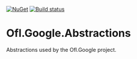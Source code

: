 [![NuGet](https://img.shields.io/nuget/v/Ofl.Google.Abstractions.svg)](https://www.nuget.org/packages/Ofl.Google.Abstractions/)
[![Build status](https://ci.appveyor.com/api/projects/status/mttom4mu79lo7lps?svg=true)](https://ci.appveyor.com/project/OneFrameLink/ofl-google-abstractions)

# Ofl.Google.Abstractions
Abstractions used by the Ofl.Google project.
